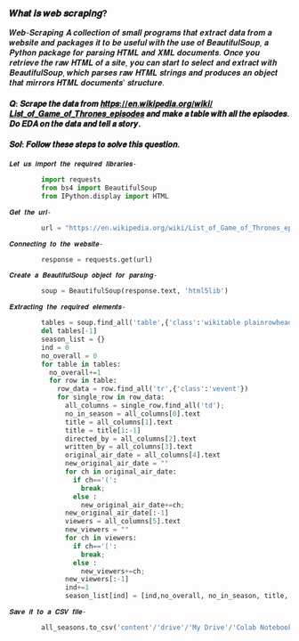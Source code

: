### 𝑾𝒉𝒂𝒕 𝒊𝒔 𝒘𝒆𝒃 𝒔𝒄𝒓𝒂𝒑𝒊𝒏𝒈?
𝑾𝒆𝒃-𝑺𝒄𝒓𝒂𝒑𝒊𝒏𝒈 𝑨 𝒄𝒐𝒍𝒍𝒆𝒄𝒕𝒊𝒐𝒏 𝒐𝒇 𝒔𝒎𝒂𝒍𝒍 𝒑𝒓𝒐𝒈𝒓𝒂𝒎𝒔 𝒕𝒉𝒂𝒕 𝒆𝒙𝒕𝒓𝒂𝒄𝒕 𝒅𝒂𝒕𝒂 𝒇𝒓𝒐𝒎 𝒂 𝒘𝒆𝒃𝒔𝒊𝒕𝒆 𝒂𝒏𝒅 𝒑𝒂𝒄𝒌𝒂𝒈𝒆𝒔 𝒊𝒕 𝒕𝒐 𝒃𝒆 𝒖𝒔𝒆𝒇𝒖𝒍 𝒘𝒊𝒕𝒉 𝒕𝒉𝒆 𝒖𝒔𝒆 𝒐𝒇 𝑩𝒆𝒂𝒖𝒕𝒊𝒇𝒖𝒍𝑺𝒐𝒖𝒑, 𝒂 𝑷𝒚𝒕𝒉𝒐𝒏 𝒑𝒂𝒄𝒌𝒂𝒈𝒆 𝒇𝒐𝒓 𝒑𝒂𝒓𝒔𝒊𝒏𝒈 𝑯𝑻𝑴𝑳 𝒂𝒏𝒅 𝑿𝑴𝑳 𝒅𝒐𝒄𝒖𝒎𝒆𝒏𝒕𝒔. 𝑶𝒏𝒄𝒆 𝒚𝒐𝒖 𝒓𝒆𝒕𝒓𝒊𝒆𝒗𝒆 𝒕𝒉𝒆 𝒓𝒂𝒘 𝑯𝑻𝑴𝑳 𝒐𝒇 𝒂 𝒔𝒊𝒕𝒆, 𝒚𝒐𝒖 𝒄𝒂𝒏 𝒔𝒕𝒂𝒓𝒕 𝒕𝒐 𝒔𝒆𝒍𝒆𝒄𝒕 𝒂𝒏𝒅 𝒆𝒙𝒕𝒓𝒂𝒄𝒕 𝒘𝒊𝒕𝒉 𝑩𝒆𝒂𝒖𝒕𝒊𝒇𝒖𝒍𝑺𝒐𝒖𝒑, 𝒘𝒉𝒊𝒄𝒉 𝒑𝒂𝒓𝒔𝒆𝒔 𝒓𝒂𝒘 𝑯𝑻𝑴𝑳 𝒔𝒕𝒓𝒊𝒏𝒈𝒔 𝒂𝒏𝒅 𝒑𝒓𝒐𝒅𝒖𝒄𝒆𝒔 𝒂𝒏 𝒐𝒃𝒋𝒆𝒄𝒕 𝒕𝒉𝒂𝒕 𝒎𝒊𝒓𝒓𝒐𝒓𝒔 𝑯𝑻𝑴𝑳 𝒅𝒐𝒄𝒖𝒎𝒆𝒏𝒕𝒔' 𝒔𝒕𝒓𝒖𝒄𝒕𝒖𝒓𝒆.

#### 𝑸: 𝑺𝒄𝒓𝒂𝒑𝒆 𝒕𝒉𝒆 𝒅𝒂𝒕𝒂 𝒇𝒓𝒐𝒎 [𝒉𝒕𝒕𝒑𝒔://𝒆𝒏.𝒘𝒊𝒌𝒊𝒑𝒆𝒅𝒊𝒂.𝒐𝒓𝒈/𝒘𝒊𝒌𝒊/𝑳𝒊𝒔𝒕_𝒐𝒇_𝑮𝒂𝒎𝒆_𝒐𝒇_𝑻𝒉𝒓𝒐𝒏𝒆𝒔_𝒆𝒑𝒊𝒔𝒐𝒅𝒆𝒔](https://en.wikipedia.org/wiki/List_of_Game_of_Thrones_episodes) 𝒂𝒏𝒅 𝒎𝒂𝒌𝒆 𝒂 𝒕𝒂𝒃𝒍𝒆 𝒘𝒊𝒕𝒉 𝒂𝒍𝒍 𝒕𝒉𝒆 𝒆𝒑𝒊𝒔𝒐𝒅𝒆𝒔. 𝑫𝒐 𝑬𝑫𝑨 𝒐𝒏 𝒕𝒉𝒆 𝒅𝒂𝒕𝒂 𝒂𝒏𝒅 𝒕𝒆𝒍𝒍 𝒂 𝒔𝒕𝒐𝒓𝒚.
#### 𝑺𝒐𝒍: 𝑭𝒐𝒍𝒍𝒐𝒘 𝒕𝒉𝒆𝒔𝒆 𝒔𝒕𝒆𝒑𝒔 𝒕𝒐 𝒔𝒐𝒍𝒗𝒆 𝒕𝒉𝒊𝒔 𝒒𝒖𝒆𝒔𝒕𝒊𝒐𝒏.

  `𝑳𝒆𝒕 𝒖𝒔 𝒊𝒎𝒑𝒐𝒓𝒕 𝒕𝒉𝒆 𝒓𝒆𝒒𝒖𝒊𝒓𝒆𝒅 𝒍𝒊𝒃𝒓𝒂𝒓𝒊𝒆𝒔-`
   ```python      
           import requests
           from bs4 import BeautifulSoup
           from IPython.display import HTML
   ```
   
  `𝑮𝒆𝒕 𝒕𝒉𝒆 𝒖𝒓𝒍-`
   ```python      
           url = "https://en.wikipedia.org/wiki/List_of_Game_of_Thrones_episodes"
   ```
   
  `𝑪𝒐𝒏𝒏𝒆𝒄𝒕𝒊𝒏𝒈 𝒕𝒐 𝒕𝒉𝒆 𝒘𝒆𝒃𝒔𝒊𝒕𝒆-`
   ```python      
           response = requests.get(url)
   ```
   
  `𝑪𝒓𝒆𝒂𝒕𝒆 𝒂 𝑩𝒆𝒂𝒖𝒕𝒊𝒇𝒖𝒍𝑺𝒐𝒖𝒑 𝒐𝒃𝒋𝒆𝒄𝒕 𝒇𝒐𝒓 𝒑𝒂𝒓𝒔𝒊𝒏𝒈-`
   ```python      
           soup = BeautifulSoup(response.text, 'html5lib')
   ```
   
  `𝑬𝒙𝒕𝒓𝒂𝒄𝒕𝒊𝒏𝒈 𝒕𝒉𝒆 𝒓𝒆𝒒𝒖𝒊𝒓𝒆𝒅 𝒆𝒍𝒆𝒎𝒆𝒏𝒕𝒔-`
   ```python      
           tables = soup.find_all('table',{'class':'wikitable plainrowheaders wikiepisodetable'})
           del tables[-1]
           season_list = {}
           ind = 0
           no_overall = 0
           for table in tables:
             no_overall+=1
             for row in table:
               row_data = row.find_all('tr',{'class':'vevent'})
               for single_row in row_data:
                 all_columns = single_row.find_all('td');
                 no_in_season = all_columns[0].text
                 title = all_columns[1].text
                 title = title[1:-1]
                 directed_by = all_columns[2].text
                 written_by = all_columns[3].text
                 original_air_date = all_columns[4].text
                 new_original_air_date = ""
                 for ch in original_air_date:
                   if ch=='(':
                     break;
                   else :
                     new_original_air_date+=ch;
                 new_original_air_date[:-1]
                 viewers = all_columns[5].text
                 new_viewers = ""
                 for ch in viewers:
                   if ch=='[':
                     break;
                   else :
                     new_viewers+=ch;
                 new_viewers[:-1]
                 ind+=1
                 season_list[ind] = [ind,no_overall, no_in_season, title, directed_by, written_by, new_original_air_date, new_viewers] 
   ```
   
  `𝑺𝒂𝒗𝒆 𝒊𝒕 𝒕𝒐 𝒂 𝑪𝑺𝑽 𝒇𝒊𝒍𝒆-`
   ```python      
           all_seasons.to_csv('content'/'drive'/'My Drive'/'Colab Notebooks'/'game_of_thrones.csv');
   ```
